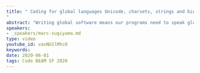 ```yaml
---
title: " Coding for global languages Unicode, charsets, strings and binaries
"
abstract: "Writing global software means our programs need to speak global human languages, but writing programs that work correctly with non-Western European languages is at best a confusing affair. UTF8, latin1, Unicode?"
speakers:
- _speakers/marc-sugiyama.md
type: video
youtube_id: vavNU1lMhc0
keywords: 
date: 2020-06-01
tags: Code BEAM SF 2020
---
```

